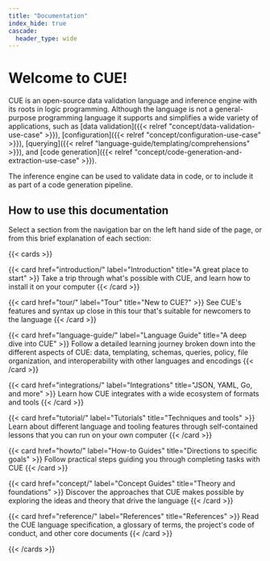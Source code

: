 ```yaml
---
title: "Documentation"
index_hide: true
cascade:
  header_type: wide
---
```


# Welcome to CUE!

CUE is an open-source data validation language and inference engine
with its roots in logic programming.
Although the language is not a general-purpose programming language
it supports and simplifies a wide variety of applications, such as
[data validation]({{< relref "concept/data-validation-use-case" >}}),
[configuration]({{< relref "concept/configuration-use-case" >}}),
[querying]({{< relref "language-guide/templating/comprehensions" >}}),
and [code generation]({{< relref "concept/code-generation-and-extraction-use-case" >}}).

<!-- TODO: add when content is expanded: -->
<!-- [scripting](TODO)       https://github.com/cue-lang/docs-and-content/issues/27 -->
<!-- [data templating](TODO) https://github.com/cue-lang/docs-and-content/issues/26 -->

The inference engine can be used to validate
data in code, or to include it as part of a code generation pipeline.

## How to use this documentation

Select a section from the navigation bar on the left hand side of the page, or
from this brief explanation of each section:

{{< cards >}}

{{< card href="introduction/" label="Introduction" title="A great place to start" >}}
  Take a trip through what's possible with CUE, and learn how to install it on
  your computer
{{< /card >}}

{{< card href="tour/" label="Tour" title="New to CUE?" >}}
  See CUE's features and syntax up close in this tour that's suitable for
  newcomers to the language
{{< /card >}}

{{< card href="language-guide/" label="Language Guide" title="A deep dive into CUE" >}}
  Follow a detailed learning journey broken down into the different aspects of
  CUE: data, templating, schemas, queries, policy, file organization, and
  interoperability with other languages and encodings
{{< /card >}}

{{< card href="integrations/" label="Integrations" title="JSON, YAML, Go, and more" >}}
  Learn how CUE integrates with a wide ecosystem of formats and tools
{{< /card >}}

{{< card href="tutorial/" label="Tutorials" title="Techniques and tools" >}}
  Learn about different language and tooling features through self-contained
  lessons that you can run on your own computer
{{< /card >}}

{{< card href="howto/" label="How-to Guides" title="Directions to specific goals" >}}
  Follow practical steps guiding you through completing tasks with CUE
{{< /card >}}

{{< card href="concept/" label="Concept Guides" title="Theory and foundations" >}}
  Discover the approaches that CUE makes possible by exploring the ideas and
  theory that drive the language
{{< /card >}}

{{< card href="reference/" label="References" title="References" >}}
  Read the CUE language specification, a glossary of terms, the project's code
  of conduct, and other core documents
{{< /card >}}

{{< /cards >}}
